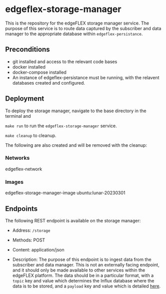 # edgeflex-storage-manager

This is the repository for the edgeFLEX storage manager service. The purpose of this service is to route data captured by the subscriber and data manager to the appropriate database within `edgeflex-persistance`. 

## Preconditions
* git installed and access to the relevant code bases
* docker installed
* docker-compose installed
* An instance of edgeflex-persistance must be running, with the relavent databases created and configured.
  
## Deployment
To deploy the storage manager, navigate to the base directory in the terminal and 

`make run` to run the `edgeflex-storage-manager` service.

`make cleanup` to cleanup.

The following are also created and will be removed with the cleanup:
### Networks
edgeflex-network
### Images
edgeflex-storage-manager-image
ubuntu:lunar-20230301

## Endpoints

The following REST endpoint is available on the storage manager:

* Address: `/storage`

* Methods: POST
* Content: application/json
* Description: The purpose of this endpoint is to ingest data from the subscriber and data manager. This is not an externally facing endpoint, and it should only be made available to other services within the edgeFLEX platform. The data should be in a particular format, with a `topic` key and value which determines the Influx database where the data is to be stored, and a `payload` key and value which is detailed [here](https://gitlab-ee.waltoninstitute.ie/edgeflex/development/edgeflex-storage-manager/-/issues/1).